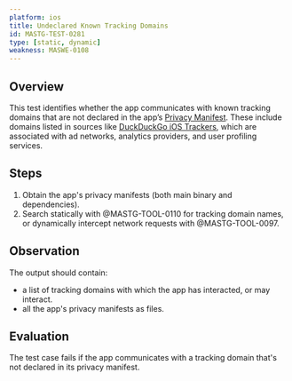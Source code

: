 ```yaml
---
platform: ios
title: Undeclared Known Tracking Domains
id: MASTG-TEST-0281
type: [static, dynamic]
weakness: MASWE-0108
---
```


## Overview

This test identifies whether the app communicates with known tracking domains that are not declared in the app’s [Privacy Manifest](https://developer.apple.com/documentation/bundleresources/privacy_manifest_files). These include domains listed in sources like [DuckDuckGo iOS Trackers](https://github.com/duckduckgo/tracker-blocklists/blob/main/web/v5/ios-tds.json), which are associated with ad networks, analytics providers, and user profiling services.

## Steps

1. Obtain the app's privacy manifests (both main binary and dependencies). 
2. Search statically with @MASTG-TOOL-0110 for tracking domain names, or dynamically intercept network requests with @MASTG-TOOL-0097.

## Observation

The output should contain:

- a list of tracking domains with which the app has interacted, or may interact.
- all the app's privacy manifests as files.

## Evaluation

The test case fails if the app communicates with a tracking domain that's not declared in its privacy manifest.
